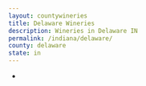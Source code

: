 ```yaml
---
layout: countywineries
title: Delaware Wineries
description: Wineries in Delaware IN
permalink: /indiana/delaware/
county: delaware
state: in
---
```

-
